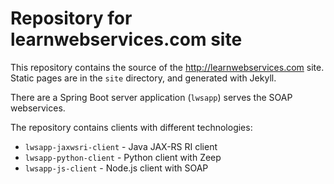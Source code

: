 # Repository for learnwebservices.com site

This repository contains the source of the http://learnwebservices.com site.
Static pages are in the `site` directory, and generated with Jekyll.

There are a Spring Boot server application (`lwsapp`) serves the SOAP webservices.

The repository contains clients with different technologies:

* `lwsapp-jaxwsri-client` - Java JAX-RS RI client
* `lwsapp-python-client` - Python client with Zeep
* `lwsapp-js-client` - Node.js client with SOAP